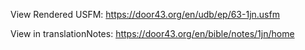 View Rendered USFM: https://door43.org/en/udb/ep/63-1jn.usfm

View in translationNotes: https://door43.org/en/bible/notes/1jn/home
